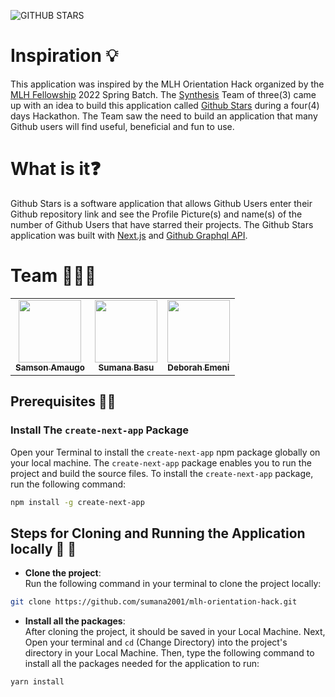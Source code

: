 ![GITHUB STARS](https://i.postimg.cc/2j2q6ZCX/Github-Stars-Image.jpg) 
# Inspiration :bulb:

This application was inspired by the MLH Orientation Hack organized by the [MLH Fellowship](https://fellowship.mlh.io/programs/open-source) 2022 Spring Batch. The [Synthesis](https://www.synthesis.is/) Team of three(3) came up with an idea to build this application called [Github Stars](https://mlh-orientation-hack.vercel.app/) during a four(4) days Hackathon.
The Team saw the need to build an application that many Github users will find useful, beneficial and fun to use. <br>

# What is it:question:
Github Stars is a software application that allows Github Users enter their Github repository link and see the Profile Picture(s) and name(s) of the number of Github Users that have starred their projects. The Github Stars application was built with [Next.js](https://nextjs.org/) and [Github Graphql API](https://docs.github.com/en/graphql).

# Team :people_holding_hands:
<table>
  <tr>
    <td align="center"><a href="https://github.com/sammychinedu2ky"><img src="https://avatars.githubusercontent.com/u/36219292?v=4?s=100" width="100px;" alt=""/><br /><sub><b>Samson Amaugo</b></sub></a><br /></td>
    <td align="center"><a href="https://github.com/sumana2001"><img src="https://avatars.githubusercontent.com/u/63084088?v=4?s=100" width="100px;" alt=""/><br /><sub><b>Sumana Basu</b></sub></a><br /></td>
    <td align="center"><a href="https://github.com/debemenitammy"><img src="https://avatars.githubusercontent.com/u/43294761?v=4?s=100" width="100px;" alt=""/><br /><sub><b>Deborah Emeni</b></sub></a><br /></td>
</table>

## Prerequisites :technologist:

### Install The `create-next-app` Package
Open your Terminal to install the `create-next-app` npm package globally on your local machine. The `create-next-app` package enables you to run the project and build the source files. To install the `create-next-app` package, run the following command:

```bash
npm install -g create-next-app
```
## Steps for Cloning and Running the Application locally :footprints: :footprints:

- **Clone the project**: <br>
Run the following command in your terminal to clone the project locally:
```bash
git clone https://github.com/sumana2001/mlh-orientation-hack.git
```
- **Install all the packages**: <br>
After cloning the project, it should be saved in your Local Machine. Next, Open your terminal and `cd` (Change Directory) into the project's directory in your Local Machine. Then, type the following command to install all the packages needed for the application to run:

```bash
yarn install
```
